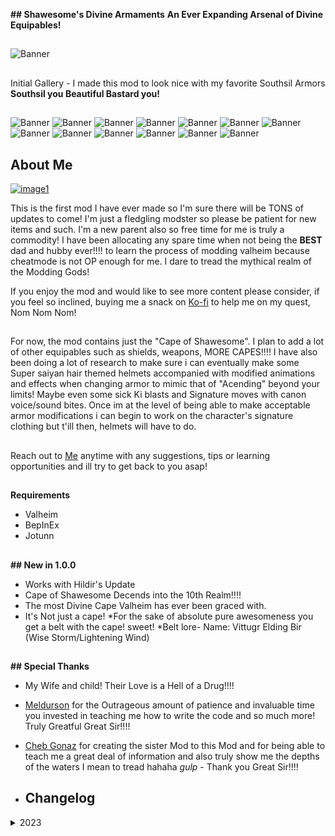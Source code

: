 __## Shawesome's Divine Armaments__
__An Ever Expanding Arsenal of Divine Equipables!__ 
##
![Banner](https://github.com/Shawesome4u/Shawesomes_Divine_Armaments/blob/main/10.png)

##
Initial Gallery - I made this mod to look nice with my favorite Southsil Armors __Southsil you Beautiful Bastard you!__
##
![Banner](https://github.com/Shawesome4u/Shawesomes_Divine_Armaments/blob/main/1.png)
![Banner](https://github.com/Shawesome4u/Shawesomes_Divine_Armaments/blob/main/2.png)
![Banner](https://github.com/Shawesome4u/Shawesomes_Divine_Armaments/blob/main/3.png)
![Banner](https://github.com/Shawesome4u/Shawesomes_Divine_Armaments/blob/main/4.png)
![Banner](https://github.com/Shawesome4u/Shawesomes_Divine_Armaments/blob/main/5.png)
![Banner](https://github.com/Shawesome4u/Shawesomes_Divine_Armaments/blob/main/6.png)
![Banner](https://github.com/Shawesome4u/Shawesomes_Divine_Armaments/blob/main/7.png)
![Banner](https://github.com/Shawesome4u/Shawesomes_Divine_Armaments/blob/main/8.png)
![Banner](https://github.com/Shawesome4u/Shawesomes_Divine_Armaments/blob/main/9.png)
![Banner](https://github.com/Shawesome4u/Shawesomes_Divine_Armaments/blob/main/11.png)
![Banner](https://github.com/Shawesome4u/Shawesomes_Divine_Armaments/blob/main/12.png)
![Banner](https://github.com/Shawesome4u/Shawesomes_Divine_Armaments/blob/main/13.png)
![Banner](https://github.com/Shawesome4u/Shawesomes_Divine_Armaments/blob/main/14.png)

##
## About Me

[![image1](https://github.com/Shawesome4u/Shawesomes_Divine_Armaments/blob/main/15.png)](https://ko-fi.com/shawesome)

This is the first mod I have ever made so I'm sure there will be TONS of updates to come! I'm just a fledgling modster so please be patient for new items and such. I'm a new parent also so free time for me is truly a commodity! I have been allocating any spare time when not being the __BEST__ dad and hubby ever!!!! to learn the process of modding valheim because cheatmode is not OP enough for me. I dare to tread the mythical realm of the Modding Gods!

If you enjoy the mod and would like to see more content please consider, if you feel so inclined, buying me a snack on [Ko-fi](https://ko-fi.com/shawesome) to help me on my quest, Nom Nom Nom!
##
For now, the mod contains just the "Cape of Shawesome". I plan to add a lot of other equipables such as shields, weapons, MORE CAPES!!!! I have also been doing a lot of research to make sure i can eventually make some Super saiyan hair themed helmets accompanied with modified animations and effects when changing armor to mimic that of "Acending" beyond your limits! Maybe even some sick Ki blasts and Signature moves with canon voice/sound bites. Once im at the level of being able to make acceptable armor modifications i can begin to work on the character's signature clothing but t'ill then, helmets will have to do. 
##
Reach out to [Me](https://www.valheimians.com/member/shawesome/) anytime with any suggestions, tips or learning opportunities and ill try to get back to you asap! 
##
 __Requirements__

- Valheim
- BepInEx
- Jotunn
##
__## New in 1.0.0__
* Works with Hildir's Update
* Cape of Shawesome Decends into the 10th Realm!!!!
* The most Divine Cape Valheim has ever been graced with.
* It's Not just a cape!
    *For the sake of absolute pure awesomeness you get a belt with the cape! sweet!
  *Belt lore- Name: Vittugr Elding Bir (Wise Storm/Lightening Wind)

##
__## Special Thanks__

- My Wife and child! Their Love is a Hell of a Drug!!!! 
- [Meldurson](https://valheim.thunderstore.io/package/Meldurson/AllTameableTamingOverhaul/) for the Outrageous amount of patience and invaluable time you invested in teaching me how to write the code and so much more! Truly Greatful Great Sir!!!!
- [Cheb Gonaz](https://valheim.thunderstore.io/package/ChebGonaz/) for creating the sister Mod to this Mod and for being able to teach me a great deal of information and also truly show me the depths of the waters I mean to tread hahaha *gulp* - Thank you Great Sir!!!!

- ## Changelog

<details>
<summary>2023</summary>

 Date | Version | Notes 
--- | --- | ---
10/09/2023 | 1.0.0 | First alpha version

</details>
